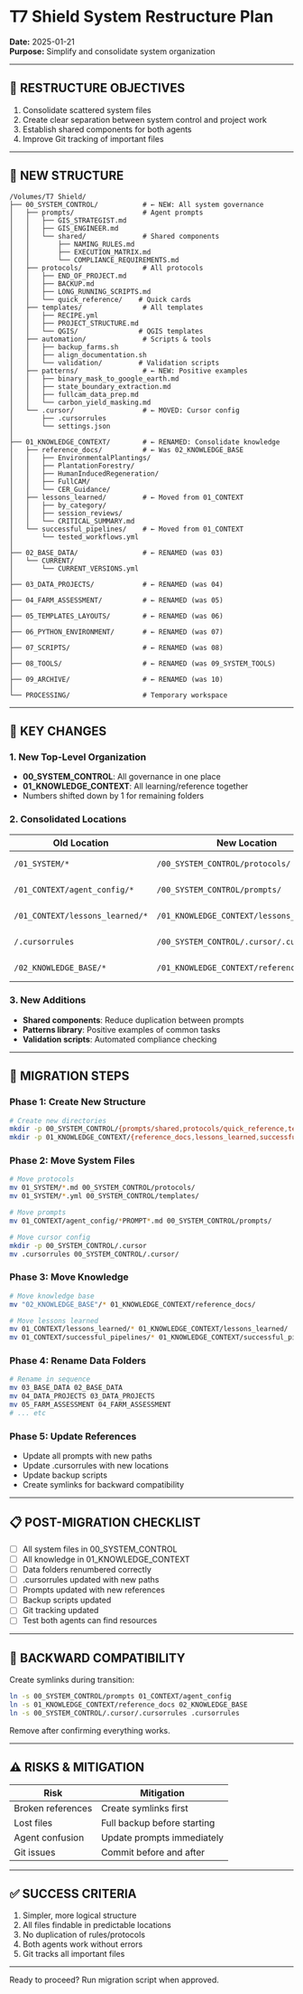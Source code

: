 # T7 Shield System Restructure Plan
**Date:** 2025-01-21  
**Purpose:** Simplify and consolidate system organization

---

## 🎯 RESTRUCTURE OBJECTIVES
1. Consolidate scattered system files
2. Create clear separation between system control and project work
3. Establish shared components for both agents
4. Improve Git tracking of important files

---

## 📁 NEW STRUCTURE

```
/Volumes/T7 Shield/
├── 00_SYSTEM_CONTROL/           # ← NEW: All system governance
│   ├── prompts/                 # Agent prompts
│   │   ├── GIS_STRATEGIST.md
│   │   ├── GIS_ENGINEER.md
│   │   └── shared/              # Shared components
│   │       ├── NAMING_RULES.md
│   │       ├── EXECUTION_MATRIX.md
│   │       └── COMPLIANCE_REQUIREMENTS.md
│   ├── protocols/               # All protocols
│   │   ├── END_OF_PROJECT.md
│   │   ├── BACKUP.md
│   │   ├── LONG_RUNNING_SCRIPTS.md
│   │   └── quick_reference/    # Quick cards
│   ├── templates/               # All templates
│   │   ├── RECIPE.yml
│   │   ├── PROJECT_STRUCTURE.md
│   │   └── QGIS/               # QGIS templates
│   ├── automation/              # Scripts & tools
│   │   ├── backup_farms.sh
│   │   ├── align_documentation.sh
│   │   └── validation/         # Validation scripts
│   ├── patterns/                # ← NEW: Positive examples
│   │   ├── binary_mask_to_google_earth.md
│   │   ├── state_boundary_extraction.md
│   │   ├── fullcam_data_prep.md
│   │   └── carbon_yield_masking.md
│   └── .cursor/                 # ← MOVED: Cursor config
│       ├── .cursorrules
│       └── settings.json
│
├── 01_KNOWLEDGE_CONTEXT/        # ← RENAMED: Consolidate knowledge
│   ├── reference_docs/          # ← Was 02_KNOWLEDGE_BASE
│   │   ├── EnvironmentalPlantings/
│   │   ├── PlantationForestry/
│   │   ├── HumanInducedRegeneration/
│   │   ├── FullCAM/
│   │   └── CER_Guidance/
│   ├── lessons_learned/         # ← Moved from 01_CONTEXT
│   │   ├── by_category/
│   │   ├── session_reviews/
│   │   └── CRITICAL_SUMMARY.md
│   └── successful_pipelines/    # ← Moved from 01_CONTEXT
│       └── tested_workflows.yml
│
├── 02_BASE_DATA/                # ← RENAMED (was 03)
│   └── CURRENT/
│       └── CURRENT_VERSIONS.yml
│
├── 03_DATA_PROJECTS/            # ← RENAMED (was 04)
│
├── 04_FARM_ASSESSMENT/          # ← RENAMED (was 05)
│
├── 05_TEMPLATES_LAYOUTS/        # ← RENAMED (was 06)
│
├── 06_PYTHON_ENVIRONMENT/       # ← RENAMED (was 07)
│
├── 07_SCRIPTS/                  # ← RENAMED (was 08)
│
├── 08_TOOLS/                    # ← RENAMED (was 09_SYSTEM_TOOLS)
│
├── 09_ARCHIVE/                  # ← RENAMED (was 10)
│
└── PROCESSING/                  # Temporary workspace
```

---

## 🔄 KEY CHANGES

### 1. New Top-Level Organization
- **00_SYSTEM_CONTROL**: All governance in one place
- **01_KNOWLEDGE_CONTEXT**: All learning/reference together
- Numbers shifted down by 1 for remaining folders

### 2. Consolidated Locations
| Old Location | New Location | Benefit |
|--------------|--------------|---------|
| `/01_SYSTEM/*` | `/00_SYSTEM_CONTROL/protocols/` | All protocols together |
| `/01_CONTEXT/agent_config/*` | `/00_SYSTEM_CONTROL/prompts/` | All prompts together |
| `/01_CONTEXT/lessons_learned/*` | `/01_KNOWLEDGE_CONTEXT/lessons_learned/` | Knowledge consolidated |
| `/.cursorrules` | `/00_SYSTEM_CONTROL/.cursor/.cursorrules` | Config with system |
| `/02_KNOWLEDGE_BASE/*` | `/01_KNOWLEDGE_CONTEXT/reference_docs/` | Clear naming |

### 3. New Additions
- **Shared components**: Reduce duplication between prompts
- **Patterns library**: Positive examples of common tasks
- **Validation scripts**: Automated compliance checking

---

## 🚀 MIGRATION STEPS

### Phase 1: Create New Structure
```bash
# Create new directories
mkdir -p 00_SYSTEM_CONTROL/{prompts/shared,protocols/quick_reference,templates/QGIS,automation/validation,patterns}
mkdir -p 01_KNOWLEDGE_CONTEXT/{reference_docs,lessons_learned,successful_pipelines}
```

### Phase 2: Move System Files
```bash
# Move protocols
mv 01_SYSTEM/*.md 00_SYSTEM_CONTROL/protocols/
mv 01_SYSTEM/*.yml 00_SYSTEM_CONTROL/templates/

# Move prompts
mv 01_CONTEXT/agent_config/*PROMPT*.md 00_SYSTEM_CONTROL/prompts/

# Move cursor config
mkdir -p 00_SYSTEM_CONTROL/.cursor
mv .cursorrules 00_SYSTEM_CONTROL/.cursor/
```

### Phase 3: Move Knowledge
```bash
# Move knowledge base
mv "02_KNOWLEDGE_BASE"/* 01_KNOWLEDGE_CONTEXT/reference_docs/

# Move lessons learned
mv 01_CONTEXT/lessons_learned/* 01_KNOWLEDGE_CONTEXT/lessons_learned/
mv 01_CONTEXT/successful_pipelines/* 01_KNOWLEDGE_CONTEXT/successful_pipelines/
```

### Phase 4: Rename Data Folders
```bash
# Rename in sequence
mv 03_BASE_DATA 02_BASE_DATA
mv 04_DATA_PROJECTS 03_DATA_PROJECTS
mv 05_FARM_ASSESSMENT 04_FARM_ASSESSMENT
# ... etc
```

### Phase 5: Update References
- Update all prompts with new paths
- Update .cursorrules with new locations
- Update backup scripts
- Create symlinks for backward compatibility

---

## 📋 POST-MIGRATION CHECKLIST

- [ ] All system files in 00_SYSTEM_CONTROL
- [ ] All knowledge in 01_KNOWLEDGE_CONTEXT
- [ ] Data folders renumbered correctly
- [ ] .cursorrules updated with new paths
- [ ] Prompts updated with new references
- [ ] Backup scripts updated
- [ ] Git tracking updated
- [ ] Test both agents can find resources

---

## 🔗 BACKWARD COMPATIBILITY

Create symlinks during transition:
```bash
ln -s 00_SYSTEM_CONTROL/prompts 01_CONTEXT/agent_config
ln -s 01_KNOWLEDGE_CONTEXT/reference_docs 02_KNOWLEDGE_BASE
ln -s 00_SYSTEM_CONTROL/.cursor/.cursorrules .cursorrules
```

Remove after confirming everything works.

---

## ⚠️ RISKS & MITIGATION

| Risk | Mitigation |
|------|------------|
| Broken references | Create symlinks first |
| Lost files | Full backup before starting |
| Agent confusion | Update prompts immediately |
| Git issues | Commit before and after |

---

## ✅ SUCCESS CRITERIA

1. Simpler, more logical structure
2. All files findable in predictable locations
3. No duplication of rules/protocols
4. Both agents work without errors
5. Git tracks all important files

---

Ready to proceed? Run migration script when approved.
